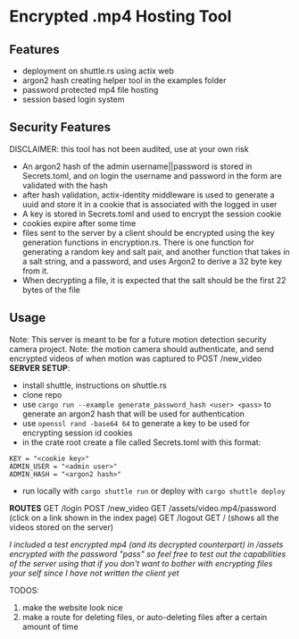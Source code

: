 # Encrypted .mp4 Hosting Tool

## Features 
* deployment on shuttle.rs using actix web
* argon2 hash creating helper tool in the examples folder
* password protected mp4 file hosting
* session based login system


## Security Features
DISCLAIMER: this tool has not been audited, use at your own risk
* An argon2 hash of the admin username||password is stored in Secrets.toml, and on login the username and password in the form are validated with the hash
* after hash validation, actix-identity middleware is used to generate a uuid and store it in a cookie that is associated with the logged in user
* A key is stored in Secrets.toml and used to encrypt the session cookie
* cookies expire after some time
* files sent to the server by a client should be encrypted using the key generation functions in encryption.rs. There is one function for generating a random key and salt pair, and another function that takes in a salt string, and a password, and uses Argon2 to derive a 32 byte key from it.
* When decrypting a file, it is expected that the salt should be the first 22 bytes of the file

## Usage
Note: This server is meant to be for a future motion detection security camera project.
Note: the motion camera should authenticate, and send encrypted videos of when motion was captured to POST /new_video
**SERVER SETUP**:
* install shuttle, instructions on shuttle.rs
* clone repo
* use ```cargo run --example generate_password_hash <user> <pass>``` to generate an argon2 hash that will be used for authentication
* use ```openssl rand -base64 64``` to generate a key to be used for encrypting session id cookies
* in the crate root create a file called Secrets.toml with this format:
```
KEY = "<cookie key>"
ADMIN_USER = "<admin user>"
ADMIN_HASH = "<argon2 hash>"
```
* run locally with ```cargo shuttle run``` or deploy with ```cargo shuttle deploy```

**ROUTES**
GET /login
POST /new_video
GET /assets/video.mp4/password (click on a link shown in the index page)
GET /logout 
GET / (shows all the videos stored on the server)

*I included a test encrypted mp4 (and its decrypted counterpart) in /assets encrypted with the password "pass" so feel free to test out the capabilities of the server using that if you don't want to bother with encrypting files your self since I have not written the client yet*

TODOS:
1. make the website look nice
2. make a route for deleting files, or auto-deleting files after a certain amount of time

